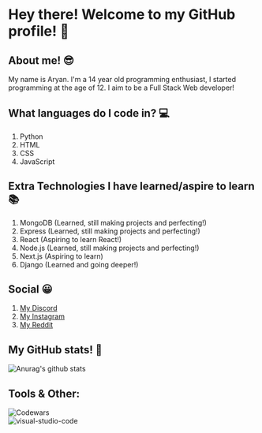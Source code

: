 # Hey there! Welcome to my GitHub profile! 👋

## About me! 😎
My name is Aryan. I'm a 14 year old programming enthusiast, I started programming at the age of 12. I aim to be a Full Stack Web developer!

## What languages do I code in? 💻
1. Python
2. HTML 
3. CSS 
4. JavaScript

## Extra Technologies I have learned/aspire to learn 📚
1. MongoDB (Learned, still making projects and perfecting!)
2. Express (Learned, still making projects and perfecting!)
3. React (Aspiring to learn React!)
4. Node.js (Learned, still making projects and perfecting!)
5. Next.js (Aspiring to learn)
6. Django (Learned and going deeper!)

## Social 😀
1. [My Discord](https://discordapp.com/users/724573679710765166)
2. [My Instagram](https://instagram.com/users/aryan.d.10)
3. [My Reddit](https://reddit.com/users/luffyyy2007)

## My GitHub stats! 💯
![Anurag's github stats](https://github-readme-stats.vercel.app/api?username=Aryan566-wq&show_icons=true&theme=great-gatsby)

## Tools & Other:
![Codewars](https://www.codewars.com/users/Aryan566-wq/badges/large)
<br>
![visual-studio-code](https://img.shields.io/badge/Visual_Studio_Code-0078D4?style=for-the-badge&logo=visual%20studio%20code&logoColor=white)
